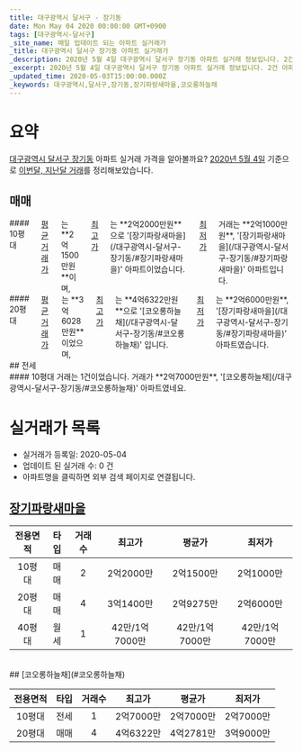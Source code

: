 ```yaml
---
title: 대구광역시 달서구 - 장기동
date: Mon May 04 2020 00:00:00 GMT+0900
tags: [대구광역시-달서구]
_site_name: 매일 업데이트 되는 아파트 실거래가
_title: 대구광역시 달서구 장기동 아파트 실거래가
_description: 2020년 5월 4일 대구광역시 달서구 장기동 아파트 실거래 정보입니다. 2건 아파트 정보가 있습니다.
_excerpt: 2020년 5월 4일 대구광역시 달서구 장기동 아파트 실거래 정보입니다. 2건 아파트 정보가 있습니다.
_updated_time: 2020-05-03T15:00:00.000Z
_keywords: 대구광역시,달서구,장기동,장기파랑새마을,코오롱하늘채
---
```





# 요약
<ins>대구광역시 달서구 장기동</ins> 아파트 실거래 가격을 알아볼까요? <ins>2020년 5월 4일</ins> 기준으로 <ins>이번달, 지난달 거래</ins>를 정리해보았습니다.

## 매매
<div class="container">
<div class="six columns" markdown="1">
#### 10평대
<ins>평균 거래가</ins>는 **2억1500만원**이며, <ins>최고가</ins>는 **2억2000만원**으로 '[장기파랑새마을](/대구광역시-달서구-장기동/#장기파랑새마을)' 아파트이었습니다. <ins>최저가</ins> 거래는 **2억1000만원**, '[장기파랑새마을](/대구광역시-달서구-장기동/#장기파랑새마을)' 아파트입니다.
</div>
<div class="six columns" markdown="1">
#### 20평대
<ins>평균 거래가</ins>는 **3억6028만원**이었으며, <ins>최고가</ins>는 **4억6322만원**으로 '[코오롱하늘채](/대구광역시-달서구-장기동/#코오롱하늘채)' 입니다. <ins>최저가</ins>는 **2억6000만원**, '[장기파랑새마을](/대구광역시-달서구-장기동/#장기파랑새마을)' 아파트였습니다.
</div>
</div>
## 전세
<div class="container">
<div class="twelve columns" markdown="1">
#### 10평대
거래는 1건이었습니다. 거래가 **2억7000만원**, '[코오롱하늘채](/대구광역시-달서구-장기동/#코오롱하늘채)' 아파트였네요.
</div>
</div>



# 실거래가 목록
- 실거래가 등록일: 2020-05-04
- 업데이트 된 실거래 수: 0 건
- 아파트명을 클릭하면 외부 검색 페이지로 연결됩니다.

## [장기파랑새마을](#장기파랑새마을)

|전용면적|타입|거래수|최고가|평균가|최저가|
|:---:|:---:|:---:|:---:|:---:|:---:|
|10평대|<span class="deal-type-1">매매</span>|2|2억2000만|2억1500만|2억1000만|
|20평대|<span class="deal-type-1">매매</span>|4|3억1400만|2억9275만|2억6000만|
|40평대|<span class="deal-type-3">월세</span>|1|42만/1억7000만|42만/1억7000만|42만/1억7000만|

<br/>
## [코오롱하늘채](#코오롱하늘채)

|전용면적|타입|거래수|최고가|평균가|최저가|
|:---:|:---:|:---:|:---:|:---:|:---:|
|10평대|<span class="deal-type-2">전세</span>|1|2억7000만|2억7000만|2억7000만|
|20평대|<span class="deal-type-1">매매</span>|4|4억6322만|4억2781만|3억9000만|

<br/>



